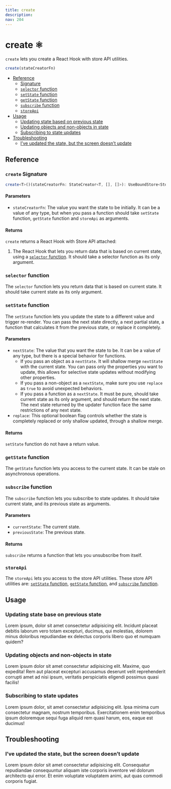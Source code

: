 ```yaml
---
title: create
description:
nav: 204
---
```


# create ⚛️

`create` lets you create a React Hook with store API utilities.

```js
create(stateCreatorFn)
```

- [Reference](#reference)
  - [Signature](#create-signature)
  - [`selector` function](#selector-function)
  - [`setState` function](#setstate-function)
  - [`getState` function](#getstate-function)
  - [`subscribe` function](#subscribe-function)
  - [`storeApi`](#storeapi)
- [Usage](#usage)
  - [Updating state based on previous state](#updating-state-base-on-a-previous-state)
  - [Updating objects and non-objects in state](#updating-objects-and-non-objects-in-state)
  - [Subscribing to state updates](#subscribing-to-state-updates)
- [Troubleshooting](#troubleshooting)
  - [I’ve updated the state, but the screen doesn’t update](#ive-updated-the-state-but-the-screen-doesnt-update)

## Reference

### `create` Signature

```ts
create<T>()(stateCreatorFn: StateCreator<T, [], []>): UseBoundStore<StoreApi<T>>
```

#### Parameters

- `stateCreatorFn`: The value you want the state to be initially. It can be a value of any type,
  but when you pass a function should take `setState` function, `getState` function and `storeApi`
  as arguments.

#### Returns

`create` returns a React Hook with Store API attached:

1. The React Hook that lets you return data that is based on current state, using a
   [`selector` function](#selector-function). It should take a selector function as its only
   argument.

### `selector` function

The `selector` function lets you return data that is based on current state. It should take current
state as its only argument.

### `setState` function

The `setState` function lets you update the state to a different value and trigger re-render. You
can pass the next state directly, a next partial state, a function that calculates it from the
previous state, or replace it completely.

#### Parameters

- `nextState`: The value that you want the state to be. It can be a value of any type, but there is
  a special behavior for functions.
  - If you pass an object as a `nextState`. It will shallow merge `nextState` with the current
    state. You can pass only the properties you want to update, this allows for selective state
    updates without modifying other properties.
  - If you pass a non-object as a `nextState`, make sure you use `replace` as `true` to avoid
    unexpected behaviors.
  - If you pass a function as a `nextState`. It must be pure, should take current state as its
    only argument, and should return the next state. The next state returned by the updater
    function face the same restrictions of any next state.
- `replace`: This optional boolean flag controls whether the state is completely replaced or only
  shallow updated, through a shallow merge.

#### Returns

`setState` function do not have a return value.

### `getState` function

The `getState` function lets you access to the current state. It can be stale on asynchronous
operations.

### `subscribe` function

The `subscribe` function lets you subscribe to state updates. It should take current state, and
its previous state as arguments.

#### Parameters

- `currentState`: The current state.
- `previousState`: The previous state.

#### Returns

`subscribe` returns a function that lets you unsubscribe from itself.

### `storeApi`

The `storeApi` lets you access to the store API utilities. These store API utilities are:
[`setState` function](#setstate-function), [`getState` function](#getstate-function), and
[`subscribe` function](#subscribe-function).

## Usage

### Updating state base on previous state

Lorem ipsum, dolor sit amet consectetur adipisicing elit. Incidunt placeat debitis laborum vero
totam excepturi, ducimus, qui molestias, dolorem minus doloribus repudiandae ex delectus corporis
libero quo et numquam quidem?

### Updating objects and non-objects in state

Lorem ipsum dolor sit amet consectetur adipisicing elit. Maxime, quo expedita! Rem aut placeat
excepturi accusamus deserunt velit reprehenderit corrupti amet ad nisi ipsum, veritatis
perspiciatis eligendi possimus quasi facilis!

### Subscribing to state updates

Lorem ipsum dolor, sit amet consectetur adipisicing elit. Ipsa minima cum consectetur magnam,
nostrum temporibus. Exercitationem enim temporibus ipsum doloremque sequi fuga aliquid rem quasi
harum, eos, eaque est ducimus!

## Troubleshooting

### I’ve updated the state, but the screen doesn’t update

Lorem ipsum dolor sit amet consectetur adipisicing elit. Consequatur repudiandae consequuntur
aliquam iste corporis inventore vel dolorum architecto qui error. Et enim voluptate voluptatem
animi, aut quas commodi corporis fugiat.
